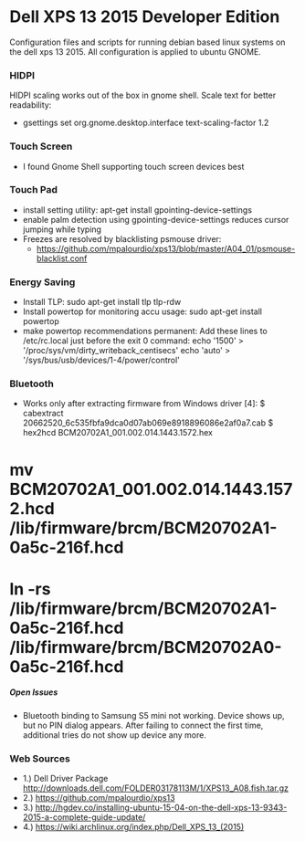 # Dell XPS 13 2015 Developer Edition
Configuration files and scripts for running debian based linux systems on the dell xps 13 2015.
All configuration is applied to ubuntu GNOME.

### HIDPI
HIDPI scaling works out of the box in gnome shell.
Scale text for better readability:
* gsettings set org.gnome.desktop.interface text-scaling-factor 1.2

### Touch Screen

* I found Gnome Shell supporting touch screen devices best

### Touch Pad
* install setting utility: apt-get install gpointing-device-settings
* enable palm detection using gpointing-device-settings reduces cursor jumping while typing
* Freezes are resolved by blacklisting psmouse driver:
  * https://github.com/mpalourdio/xps13/blob/master/A04_01/psmouse-blacklist.conf

### Energy Saving

* Install TLP: sudo apt-get install tlp tlp-rdw
* Install powertop for monitoring accu usage: sudo apt-get install powertop
* make powertop recommendations permanent:
  Add these lines to /etc/rc.local just before the exit 0 command:
  echo '1500' > '/proc/sys/vm/dirty_writeback_centisecs'
  echo 'auto' > '/sys/bus/usb/devices/1-4/power/control'

### Bluetooth

* Works only after extracting firmware from Windows driver [4]:
$ cabextract 20662520_6c535fbfa9dca0d07ab069e8918896086e2af0a7.cab
$ hex2hcd BCM20702A1_001.002.014.1443.1572.hex
# mv BCM20702A1_001.002.014.1443.1572.hcd /lib/firmware/brcm/BCM20702A1-0a5c-216f.hcd
# ln -rs /lib/firmware/brcm/BCM20702A1-0a5c-216f.hcd /lib/firmware/brcm/BCM20702A0-0a5c-216f.hcd

##### Open Issues

* Bluetooth binding to Samsung S5 mini not working. Device shows up, but no PIN dialog appears. After failing to connect the first time, additional tries do not show up device any more.

### Web Sources

* 1.) Dell Driver Package http://downloads.dell.com/FOLDER03178113M/1/XPS13_A08.fish.tar.gz
* 2.) https://github.com/mpalourdio/xps13
* 3.) http://hgdev.co/installing-ubuntu-15-04-on-the-dell-xps-13-9343-2015-a-complete-guide-update/
* 4.) https://wiki.archlinux.org/index.php/Dell_XPS_13_(2015)
